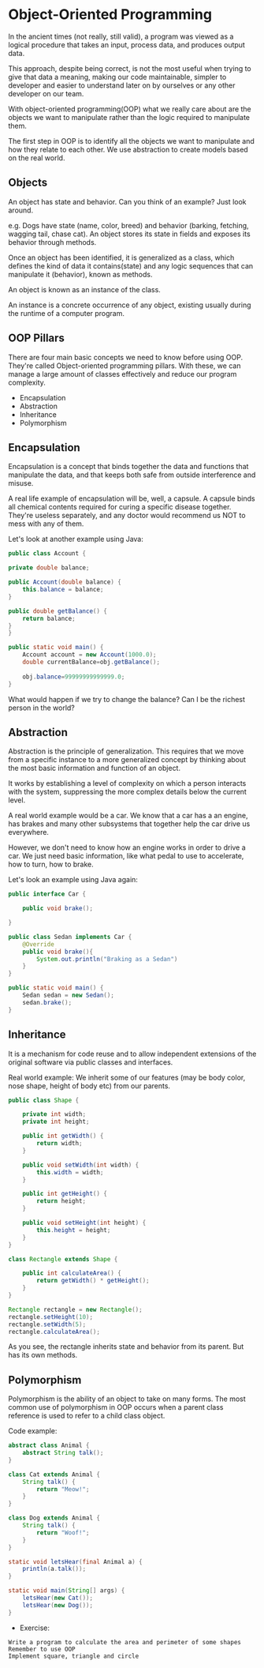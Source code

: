 # Object-Oriented Programming

In the ancient times (not really, still valid), a program was viewed as a logical
procedure that takes an input, process data, and produces output data.

This approach, despite being correct, is not the most useful when trying to give
that data a meaning, making our code maintainable, simpler to developer and easier
to understand later on by ourselves or any other developer on our team.

With object-oriented programming(OOP) what we really care about are the
objects we want to manipulate rather than the logic required to manipulate them.

The first step in OOP is to identify all the objects we want to manipulate and how
they relate to each other. We use abstraction to create models based on the real world.

## Objects

An object has state and behavior.
Can you think of an example? Just look around.

e.g.
Dogs have state (name, color, breed) and behavior (barking, fetching, wagging tail,
chase cat).
An object stores its state in fields and exposes its behavior through methods.

Once an object has been identified, it is generalized as a class, which defines the
kind of data it contains(state) and any logic sequences that can manipulate it
(behavior), known as methods.

An object is known as an instance of the class.

An instance is a concrete occurrence of any object, existing usually during the
runtime of a computer program.

## OOP Pillars

There are four main basic concepts we need to know before using OOP.
They're called Object-oriented programming pillars.
With these, we can manage a large amount of classes effectively and reduce our
program complexity.

* Encapsulation
* Abstraction
* Inheritance
* Polymorphism

## Encapsulation
Encapsulation is a concept that binds together the data and functions that
manipulate the data, and that keeps both safe from outside interference and misuse.

A real life example of encapsulation will be, well, a capsule. A capsule binds 
all chemical contents required for curing a specific disease together.
They're useless separately, and any doctor would recommend us NOT to mess with
any of them.

Let's look at another example using Java:

```java
public class Account {

private double balance;

public Account(double balance) {
    this.balance = balance;
}

public double getBalance() {
    return balance;
}
}

public static void main() {
    Account account = new Account(1000.0);
    double currentBalance=obj.getBalance();
    
    obj.balance=99999999999999.0;
}
```

What would happen if we try to change the balance? Can I be the richest person 
in the world?

## Abstraction
Abstraction is the principle of generalization. This requires that we move from
a specific instance to a more generalized concept by thinking about the most
basic information and function of an object.

It works by establishing a level of complexity on which a person interacts with
the system, suppressing the more complex details below the current level.

A real world example would be a car. We know that a car has a an engine, has brakes
and many other subsystems that together help the car drive us everywhere.

However, we don't need to know how an engine works in order to drive a car. We
just need basic information, like what pedal to use to accelerate, how to turn,
how to brake.

Let's look an example using Java again:

```java
public interface Car {

    public void brake();

}

public class Sedan implements Car {
    @Override
    public void brake(){
        System.out.println("Braking as a Sedan")
    }
}

public static void main() {
    Sedan sedan = new Sedan();
    sedan.brake();
}
```

## Inheritance
It is a mechanism for code reuse and to allow independent extensions of the
original software via public classes and interfaces.

Real world example: We inherit some of our features (may be body color, nose 
shape, height of body etc) from our parents.

```java
public class Shape {

    private int width;
    private int height;

    public int getWidth() {
        return width;
    }

    public void setWidth(int width) {
        this.width = width;
    }

    public int getHeight() {
        return height;
    }

    public void setHeight(int height) {
        this.height = height;
    }
}

class Rectangle extends Shape {

    public int calculateArea() {
        return getWidth() * getHeight();
    }
}
```
```java
Rectangle rectangle = new Rectangle();
rectangle.setHeight(10);
rectangle.setWidth(5);
rectangle.calculateArea();
```
As you see, the rectangle inherits state and behavior from its parent. But has 
its own methods.

## Polymorphism
Polymorphism is the ability of an object to take on many forms. The most common
use of polymorphism in OOP occurs when a parent class reference is used to refer
to a child class object.

Code example:

```java
abstract class Animal {
    abstract String talk();
}

class Cat extends Animal {
    String talk() {
        return "Meow!";
    }
}

class Dog extends Animal {
    String talk() {
        return "Woof!";
    }
}

static void letsHear(final Animal a) {
    println(a.talk());
}

static void main(String[] args) {
    letsHear(new Cat());
    letsHear(new Dog());
}
```

* Exercise:
```
Write a program to calculate the area and perimeter of some shapes
Remember to use OOP
Implement square, triangle and circle
```
